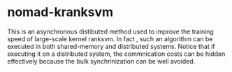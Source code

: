 # nomad-kranksvm
This is an asynchronous distibuted method used to improve the training speed of large-scale kernel ranksvm. In fact , such an algorithm can be executed in both shared-memory and distributed systems. Notice that if executing it on a distributed system, the commnication costs can be hidden effectively because the bulk synchrinization can be well avoided.
